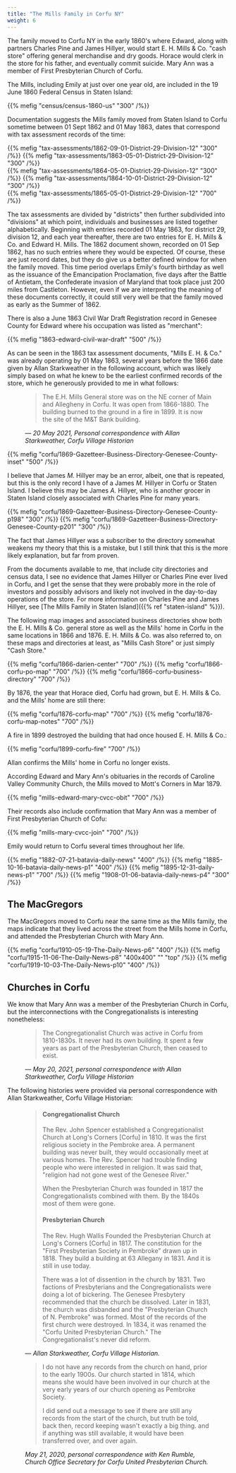 ```yaml
---
title: "The Mills Family in Corfu NY"
weight: 6
---
```


The family moved to Corfu NY in the early 1860's where Edward, along with partners Charles Pine and James Hillyer, would start E. H. Mills & Co. "cash store" offering general merchandise and dry goods. Horace would clerk in the store for his father, and eventually commit suicide. Mary Ann was a member of First Presbyterian Church of Corfu.

<!--more-->

The Mills, including Emily at just over one year old, are included in the 19 June 1860 Federal Census in Staten Island:

{{% mefig "census/census-1860-us" "300" /%}}

Documentation suggests the Mills family moved from Staten Island to Corfu sometime between 01 Sept 1862 and 01 May 1863, dates that correspond with tax assessment records of the time:

<div class="gallery">
{{% mefig "tax-assessments/1862-09-01-District-29-Division-12" "300" /%}}
{{% mefig "tax-assessments/1863-05-01-District-29-Division-12" "300" /%}}
</div>
<div class="gallery">
{{% mefig "tax-assessments/1864-05-01-District-29-Division-12" "300" /%}}
{{% mefig "tax-assessments/1864-10-01-District-29-Division-12" "300" /%}}
</div>
{{% mefig "tax-assessments/1865-05-01-District-29-Division-12" "700" /%}}
</div>

The tax assessments are divided by "districts" then further subdivided into "divisions" at which point, individuals and businesses are listed together alphabetically. Beginning with entries recorded 01 May 1863, for district 29, division 12, and each year thereafter, there are two entries for E. H. Mills & Co. and Edward H. Mills. The 1862 document shown, recorded on 01 Sep 1862, has no such entries where they would be expected. Of course, these are just record dates, but they do give us a better defined window for when the family moved. This time period overlaps Emily's fourth birthday as well as the issuance of the Emancipation Proclamation, five days after the Battle of Antietam, the Confederate invasion of Maryland that took place just 200 miles from Castleton. However, even if we are interpreting the meaning of these documents correctly, it could still very well be that the family moved as early as the Summer of 1862. 

There is also a June 1863 Civil War Draft Registration record in Genesee County for Edward where his occupation was listed as "merchant":

{{% mefig "1863-edward-civil-war-draft" "500" /%}}

As can be seen in the 1863 tax assessment documents, "Mills E. H. & Co." was already operating by 01 May 1863, several years before the 1866 date given by Allan Starkweather in the following account, which was likely simply based on what he knew to be the earliest confirmed records of the store, which he generously provided to me in what follows:

<figure class="quote-only">
<blockquote>
The E.H. Mills General store was on the NE corner of Main and Allegheny in Corfu.  It was open from 1866-1880. The building burned to the ground in a fire in 1899.  It is now the site of the M&T Bank building.
</blockquote>
<figcaption>
— <cite>20 May 2021, Personal correspondence with Allan Starkweather, Corfu Village Historian</cite>
</figcaption>
</figure>

{{% mefig "corfu/1869-Gazetteer-Business-Directory-Genesee-County-inset" "500" /%}}

I believe that James *M.* Hillyer may be an error, albeit, one that is repeated, but this is the only record I have of a James *M.* Hillyer in Corfu or Staten Island. I believe this may be James *A.* Hillyer, who is another grocer in Staten Island closely associated with Charles Pine for many years. 

<div class="gallery">
{{% mefig "corfu/1869-Gazetteer-Business-Directory-Genesee-County-p198" "300" /%}}
{{% mefig "corfu/1869-Gazetteer-Business-Directory-Genesee-County-p201" "300" /%}}
</div>

The fact that James Hillyer was a subscriber to the directory somewhat weakens my theory that this is a mistake, but I still think that this is the more likely explanation, but far from proven.

From the documents available to me, that include city directories and census data, I see no evidence that James Hillyer or Charles Pine ever lived in Corfu, and I get the sense that they were probably more in the role of investors and possibly advisors and likely not involved in the day-to-day operations of the store.  For more information on Charles Pine and James Hillyer, see [The Mills Family in Staten Island]({{% ref "staten-island" %}}).

The following map images and associated business directories show both the E. H. Mills & Co. general store as well as the Mills' home in Corfu in the same locations in 1866 and 1876. E. H. Mills & Co. was also referred to, on these maps and directories at least, as "Mills Cash Store" or just simply "Cash Store." 

{{% mefig "corfu/1866-darien-center" "700" /%}}
{{% mefig "corfu/1866-corfu-po-map" "700" /%}}
{{% mefig "corfu/1866-corfu-business-directory" "700" /%}}

By 1876, the year that Horace died, Corfu had grown, but E. H. Mills & Co. and the Mills' home are still there:

{{% mefig "corfu/1876-corfu-map" "700" /%}}
{{% mefig "corfu/1876-corfu-map-notes" "700" /%}}

A fire in 1899 destroyed the building that had once housed E. H. Mills & Co.:

{{% mefig "corfu/1899-corfu-fire" "700" /%}}

Allan confirms the Mills' home in Corfu no longer exists.

According Edward and Mary Ann's obituaries in the records of Caroline Valley Community Church, the Mills moved to Mott's Corners in Mar 1879. 

{{% mefig "mills-edward-mary-cvcc-obit" "700" /%}}

Their records also include confirmation that Mary Ann was a member of First Presbyterian Church of Cofu:

{{% mefig "mills-mary-cvcc-join" "700" /%}}

Emily would return to Corfu several times throughout her life.

{{% mefig "1882-07-21-batavia-daily-news" "400" /%}}
{{% mefig "1885-10-16-batavia-daily-news-p1" "400" /%}}
{{% mefig "1895-12-31-daily-news-p1" "700" /%}}
{{% mefig "1908-01-06-batavia-daily-news-p4" "300" /%}}

## The MacGregors

The MacGregors moved to Corfu near the same time as the Mills family, the maps indicate that they lived across the street from the Mills home in Corfu, and attended the Presbyterian Church with Mary Ann. 

{{% mefig "corfu/1910-05-19-The-Daily-News-p6" "400" /%}}
{{% mefig "corfu/1915-11-06-The-Daily-News-p8" "400x400" ""  "top" /%}}
{{% mefig "corfu/1919-10-03-The-Daily-News-p10" "400" /%}}


## Churches in Corfu 

We know that Mary Ann was a member of the Presbyterian Church in Corfu, but the interconnections with the Congregationalists is interesting nonetheless:

<figure class="quote-only">
<blockquote>
The Congregationalist Church was active in Corfu from 1810-1830s. It never had its own building. It spent a few years as part of the Presbyterian Church,  then ceased to exist.
</blockquote>
<figcaption>
— <cite>May 20, 2021, personal correspondence with Allan Starkweather, Corfu Village Historian</cite>
</figcaption>
</figure>

The following histories were provided via personal correspondence with Allan Starkweather, Corfu Village Historian:

<figure class="quote-only">
  <blockquote>
  <h4>Congregationalist Church</h4>

  The Rev. John Spencer established a Congregationalist Church at Long's Corners [Corfu] in 1810. It was the first religious society in the Pembroke area. A permanent building was never built, they would occasionally meet at various homes. The Rev. Spencer had trouble finding people who were interested in religion. It was said that, "religion had not gone west of the Genesee River."

  When the Presbyterian Church was founded in 1817 the Congregationalists combined with them. By the 1840s most of them were gone.

  <h4>Presbyterian Church</h4>

  The Rev. Hugh Wallis Founded the Presbyterian Church at Long's Corners [Corfu] in 1817. The constitution for the "First Presbyterian Society in Pembroke" drawn up in 1818. They build a building at 63 Allegany in 1831. And it is still in use today.
  
  There was a lot of dissention in the church by 1831. Two factions of Presbyterians and the Congregationalists were doing a lot of bickering. The Genesee Presbytery recommended that the church be dissolved. Later in 1831, the church was disbanded and the "Presbyterian Church of N. Pembroke" was formed. Most of the records of the first church were destroyed. In 1834, it was renamed the "Corfu United Presbyterian Church." The Congregationalist's never did reform.
  </blockquote>
  <figcaption>— <cite>Allan Starkweather, Corfu Village Historian.</cite></figcaption>
</figure>

<figure class="quote-only">
<blockquote>
I do not have any records from the church on hand, prior to the early 1900s.  Our church started in 1814, which means she would have been involved in our church at the very early years of our church opening as Pembroke Society. 

I did send out a message to see if there are still any records from the start of the church, but truth be told, back then, record keeping wasn't exactly a big thing. and if anything was still available, it would have been transferred over, and over again. 
</blockquote>
<figcaption><cite>May 21, 2020, personal correspondence with Ken Rumble, Church Office Secretary for Corfu United Presbyterian Church.</cite>
</figcaption>
</figure>


